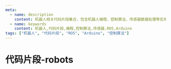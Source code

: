 ```yaml
---
meta:
  - name: description
    content: 机器人相关代码片段集合，包含机器人编程、控制算法、传感器数据处理等实用示例
  - name: keywords
    content: 机器人,代码片段,编程,控制算法,传感器,ROS,Arduino
tags: ["机器人", "代码片段", "ROS", "Arduino", "控制算法"]
---
```


# 代码片段-robots

<LastPost :random="true" prefix="/snippets/robots" :number="100" />

